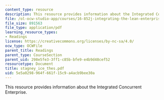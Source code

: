 ```yaml
---
content_type: resource
description: This resource provides information about the Integrated Concurrent Enterprise.
file: /ol-ocw-studio-app/courses/16-852j-integrating-the-lean-enterprise-fall-2005/5e5a0298964f661f15c9a4acb9bee30a_stagney_ice_thes.pdf
file_size: 891563
file_type: application/pdf
learning_resource_types:
- Readings
license: https://creativecommons.org/licenses/by-nc-sa/4.0/
ocw_type: OCWFile
parent_title: Readings
parent_type: CourseSection
parent_uid: 298e5fe3-3ff1-c85b-bfe9-e4b9d48cef52
resourcetype: Document
title: stagney_ice_thes.pdf
uid: 5e5a0298-964f-661f-15c9-a4acb9bee30a
---
```

This resource provides information about the Integrated Concurrent Enterprise.
